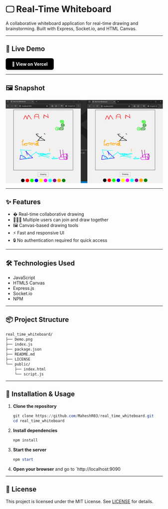 
# 🖵 Real-Time Whiteboard

A collaborative whiteboard application for real-time drawing and brainstorming. Built with Express, Socket.io, and HTML Canvas.

---


## 🚀 Live Demo

<a href="https://real-time-whiteboard-socketio.vercel.app/" target="_blank" style="display:inline-block;padding:10px 20px;background:#000;color:#fff;border-radius:6px;text-decoration:none;font-weight:bold;box-shadow:0 2px 6px rgba(0,0,0,0.15);">🚀 View on Vercel</a>

---

## 🖼️ Snapshot

![Demo](Demo.png)

---

## ✨ Features

- �️ Real-time collaborative drawing
- 🧑‍🤝‍🧑 Multiple users can join and draw together
- 🖼️ Canvas-based drawing tools
- ⚡ Fast and responsive UI
- 🔒 No authentication required for quick access

---

## 🛠️ Technologies Used

- JavaScript
- HTML5 Canvas
- Express.js
- Socket.io
- NPM

---

## 📦 Project Structure

```
real_time_whiteboard/
├── Demo.png
├── index.js
├── package.json
├── README.md
├── LICENSE
└── public/
    ├── index.html
    └── script.js
```

---

## 📝 Installation & Usage

1. **Clone the repository**
   ```powershell
   git clone https://github.com/MaheshR03/real_time_whiteboard.git
   cd real_time_whiteboard
   ```
2. **Install dependencies**
   ```powershell
   npm install
   ```
3. **Start the server**
   ```powershell
   npm start
   ```
4. **Open your browser** and go to `http://localhost:9090

---

## 📄 License

This project is licensed under the MIT License. See [LICENSE](./LICENSE) for details.
